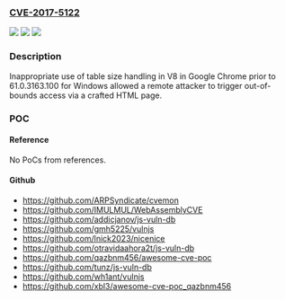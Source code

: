### [CVE-2017-5122](https://cve.mitre.org/cgi-bin/cvename.cgi?name=CVE-2017-5122)
![](https://img.shields.io/static/v1?label=Product&message=Google%20Chrome%20prior%20to%2061.0.3163.100%20for%20Windows&color=blue)
![](https://img.shields.io/static/v1?label=Version&message=Google%20Chrome%20prior%20to%2061.0.3163.100%20for%20Windows%20&color=brightgreen)
![](https://img.shields.io/static/v1?label=Vulnerability&message=Inappropriate%20implementation&color=brightgreen)

### Description

Inappropriate use of table size handling in V8 in Google Chrome prior to 61.0.3163.100 for Windows allowed a remote attacker to trigger out-of-bounds access via a crafted HTML page.

### POC

#### Reference
No PoCs from references.

#### Github
- https://github.com/ARPSyndicate/cvemon
- https://github.com/IMULMUL/WebAssemblyCVE
- https://github.com/addicjanov/js-vuln-db
- https://github.com/gmh5225/vulnjs
- https://github.com/lnick2023/nicenice
- https://github.com/otravidaahora2t/js-vuln-db
- https://github.com/qazbnm456/awesome-cve-poc
- https://github.com/tunz/js-vuln-db
- https://github.com/wh1ant/vulnjs
- https://github.com/xbl3/awesome-cve-poc_qazbnm456

